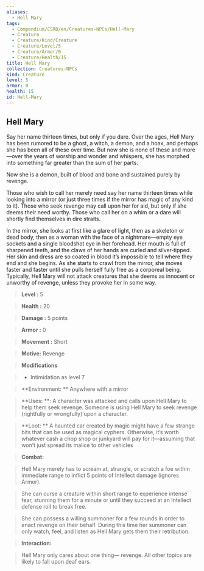 ```yaml
---
aliases:
  - Hell Mary
tags:
  - Compendium/CSRD/en/Creatures-NPCs/Hell-Mary
  - Creature
  - Creature/Kind/Creature
  - Creature/Level/5
  - Creature/Armor/0
  - Creature/Health/15
title: Hell Mary
collection: Creatures-NPCs
kind: Creature
level: 5
armor: 0
health: 15
id: Hell-Mary
---
```

## Hell Mary    
Say her name thirteen times, but only if you dare. Over the ages, Hell Mary has been rumored to be a ghost, a witch, a demon, and a hoax, and perhaps she has been all of these over time. But now she is none of these and more—over the years of worship and wonder and whispers, she has morphed into something far greater than the sum of her parts.   
Now she is a demon, built of blood and bone and sustained purely by revenge.   
  
Those who wish to call her merely need say her name thirteen times while looking into a mirror (or just three times if the mirror has magic of any kind to it). Those who seek revenge may call upon her for aid, but only if she deems their need worthy. Those who call her on a whim or a dare will shortly find themselves in dire straits.  
  
In the mirror, she looks at first like a glare of light, then as a skeleton or dead body, then as a woman with the face of a nightmare—empty eye sockets and a single bloodshot eye in her forehead. Her mouth is full of sharpened teeth, and the claws of her hands are curled and silver‑tipped. Her skin and dress are so coated in blood it’s impossible to tell where they end and she begins. As she starts to crawl from the mirror, she moves faster and faster until she pulls herself fully free as a corporeal being. Typically, Hell Mary will not attack creatures that she deems as innocent or unworthy of revenge, unless they provoke her in some way.  
  
    
> **Level :** 5    
> **Health :** 20    
> **Damage :** 5 points    
> **Armor :** 0  
> **Movement :** Short   
> **Motive:** Revenge   
  
> **Modifications**    
>- Intimidation as level 7   
  
    
> **Environment: ** Anywhere with a mirror   
   
> **Uses: **: A character was attacked and calls upon Hell Mary to help them seek revenge. Someone is using Hell Mary to seek revenge (rightfully or wrongfully) upon a character.  
  
> **Loot: ** A haunted car created by magic might have a few strange bits that can be used as magical cyphers. Otherwise, it’s worth whatever cash a chop shop or junkyard will pay for it—assuming that won’t just spread its malice to other vehicles  
  
> **Combat:**   
>Hell Mary merely has to scream at, strangle, or scratch a foe within immediate range to inflict 5 points of Intellect damage (ignores Armor).   
>  
>She can curse a creature within short range to experience intense fear, stunning them for a minute or until they succeed at an Intellect defense roll to break free.   
>  
>She can possess a willing summoner for a few rounds in order to enact revenge on their behalf. During this time her summoner can only watch, feel, and listen as Hell Mary gets them their retribution.   
  
> **Interaction:**   
> Hell Mary only cares about one thing— revenge. All other topics are likely to fall upon deaf ears.   
  
